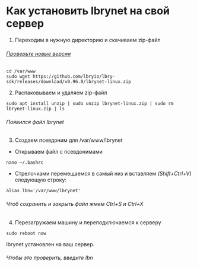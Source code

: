 # Как установить lbrynet на свой сервер

1. Переходим в нужную директорию и скачиваем zip-файл 

###### [Проверьте новые версии](https://github.com/lbryio/lbry-sdk/releases)

```
cd /var/www
sudo wget https://github.com/lbryio/lbry-sdk/releases/download/v0.96.0/lbrynet-linux.zip
```

2. Распаковываем и удаляем zip-файл

```
sudo apt install unzip | sudo unzip lbrynet-linux.zip | sudo rm lbrynet-linux.zip | ls
```

###### Появился файл lbrynet

3. Создаем псевдоним для /var/www/lbrynet

* Открываем файл с псевдонимами

```
nano ~/.bashrc
```

* Стрелочками перемещаемся в самый низ и вставляем *(Shift+Ctrl+V)* следующую строку:

```
alias lbn='/var/www/lbrynet'
```

###### Чтоб сохранить и закрыть файл жмем Ctrl+S и Ctrl+X

4. Перезагружаем машину и переподключаемся к серверу
```
sudo reboot now
```

lbrynet установлен на ваш сервер.
###### Чтобы это проверить, введите lbn

